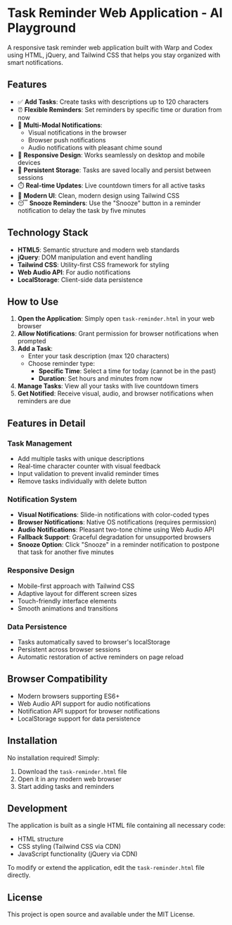 # Task Reminder Web Application - AI Playground

A responsive task reminder web application built with Warp and Codex using HTML, jQuery, and Tailwind CSS that helps you stay organized with smart notifications.

## Features

- ✅ **Add Tasks**: Create tasks with descriptions up to 120 characters
- ⏰ **Flexible Reminders**: Set reminders by specific time or duration from now
- 🔔 **Multi-Modal Notifications**: 
  - Visual notifications in the browser
  - Browser push notifications
  - Audio notifications with pleasant chime sound
- 📱 **Responsive Design**: Works seamlessly on desktop and mobile devices
- 💾 **Persistent Storage**: Tasks are saved locally and persist between sessions
- ⏱️ **Real-time Updates**: Live countdown timers for all active tasks
- 🎨 **Modern UI**: Clean, modern design using Tailwind CSS
- 😴 **Snooze Reminders**: Use the "Snooze" button in a reminder notification to delay the task by five minutes

## Technology Stack

- **HTML5**: Semantic structure and modern web standards
- **jQuery**: DOM manipulation and event handling
- **Tailwind CSS**: Utility-first CSS framework for styling
- **Web Audio API**: For audio notifications
- **LocalStorage**: Client-side data persistence

## How to Use

1. **Open the Application**: Simply open `task-reminder.html` in your web browser
2. **Allow Notifications**: Grant permission for browser notifications when prompted
3. **Add a Task**: 
   - Enter your task description (max 120 characters)
   - Choose reminder type:
     - **Specific Time**: Select a time for today (cannot be in the past)
     - **Duration**: Set hours and minutes from now
4. **Manage Tasks**: View all your tasks with live countdown timers
5. **Get Notified**: Receive visual, audio, and browser notifications when reminders are due

## Features in Detail

### Task Management
- Add multiple tasks with unique descriptions
- Real-time character counter with visual feedback
- Input validation to prevent invalid reminder times
- Remove tasks individually with delete button

### Notification System
- **Visual Notifications**: Slide-in notifications with color-coded types
- **Browser Notifications**: Native OS notifications (requires permission)
- **Audio Notifications**: Pleasant two-tone chime using Web Audio API
- **Fallback Support**: Graceful degradation for unsupported browsers
- **Snooze Option**: Click "Snooze" in a reminder notification to postpone that task for another five minutes

### Responsive Design
- Mobile-first approach with Tailwind CSS
- Adaptive layout for different screen sizes
- Touch-friendly interface elements
- Smooth animations and transitions

### Data Persistence
- Tasks automatically saved to browser's localStorage
- Persistent across browser sessions
- Automatic restoration of active reminders on page reload

## Browser Compatibility

- Modern browsers supporting ES6+
- Web Audio API support for audio notifications
- Notification API support for browser notifications
- LocalStorage support for data persistence

## Installation

No installation required! Simply:

1. Download the `task-reminder.html` file
2. Open it in any modern web browser
3. Start adding tasks and reminders

## Development

The application is built as a single HTML file containing all necessary code:
- HTML structure
- CSS styling (Tailwind CSS via CDN)
- JavaScript functionality (jQuery via CDN)

To modify or extend the application, edit the `task-reminder.html` file directly.

## License

This project is open source and available under the MIT License.
